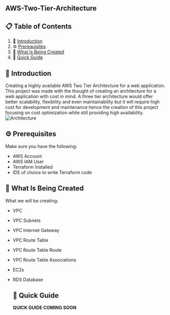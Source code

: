 ## AWS-Two-Tier-Architecture

## 📋 <a name="table">Table of Contents</a>

1. 🤖 [Introduction](#introduction)
2. ⚙️ [Prerequisites](#prerequisites)
3. 🔋 [What Is Being Created](#what-is-being-created)
4. 🤸 [Quick Guide](#quick-guide)

## <a name="introduction">🤖 Introduction</a>

Creating a highly available AWS Two Tier Architecture for a web application. This project was made with the thought
of creating an architecture for a web application with cost in mind. A three tier architecture would offer better
scalability, flexibility and even maintainability but it will require high cost for development and maintenance hence the
creation of this project focusing on cost optimization while still providing high availability.
![Architecture](https://github.com/AlonsoBTech/AWS-Project-Two-Tier-Architecture/assets/160416175/a30dd6d9-75d5-4c4c-a1b3-b492d49d5f89)


## <a name="prerequisites">⚙️ Prerequisites</a>

Make sure you have the following:

- AWS Account
- AWS IAM User
- Terraform Installed
- IDE of choice to write Terraform code

## <a name="what-is-being-created">🔋 What Is Being Created</a>

What we will be creating:

- VPC
- VPC Subnets
- VPC Internet Gateway
- VPC Route Table
- VPC Route Table Route
- VPC Route Table Associations
- EC2s
- RDS Database

  ## <a name="quick-guide">🤸 Quick Guide</a>

  **QUICK GUIDE COMING SOON**

